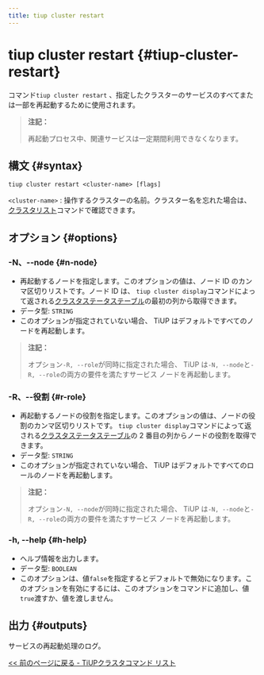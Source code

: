 ```yaml
---
title: tiup cluster restart
---
```


# tiup cluster restart {#tiup-cluster-restart}

コマンド`tiup cluster restart` 、指定したクラスターのサービスのすべてまたは一部を再起動するために使用されます。

> **注記：**
>
> 再起動プロセス中、関連サービスは一定期間利用できなくなります。

## 構文 {#syntax}

```shell
tiup cluster restart <cluster-name> [flags]
```

`<cluster-name>` : 操作するクラスターの名前。クラスター名を忘れた場合は、 [クラスタリスト](/tiup/tiup-component-cluster-list.md)コマンドで確認できます。

## オプション {#options}

### -N、--node {#n-node}

-   再起動するノードを指定します。このオプションの値は、ノード ID のカンマ区切りリストです。ノード ID は、 `tiup cluster display`コマンドによって返される[クラスタステータステーブル](/tiup/tiup-component-cluster-display.md)の最初の列から取得できます。
-   データ型: `STRING`
-   このオプションが指定されていない場合、 TiUP はデフォルトですべてのノードを再起動します。

> **注記：**
>
> オプション`-R, --role`が同時に指定された場合、 TiUP は`-N, --node`と`-R, --role`の両方の要件を満たすサービス ノードを再起動します。

### -R、--役割 {#r-role}

-   再起動するノードの役割を指定します。このオプションの値は、ノードの役割のカンマ区切りリストです。 `tiup cluster display`コマンドによって返される[クラスタステータステーブル](/tiup/tiup-component-cluster-display.md)の 2 番目の列からノードの役割を取得できます。
-   データ型: `STRING`
-   このオプションが指定されていない場合、 TiUP はデフォルトですべてのロールのノードを再起動します。

> **注記：**
>
> オプション`-N, --node`が同時に指定された場合、 TiUP は`-N, --node`と`-R, --role`の両方の要件を満たすサービス ノードを再起動します。

### -h, --help {#h-help}

-   ヘルプ情報を出力します。
-   データ型: `BOOLEAN`
-   このオプションは、値`false`を指定するとデフォルトで無効になります。このオプションを有効にするには、このオプションをコマンドに追加し、値`true`渡すか、値を渡しません。

## 出力 {#outputs}

サービスの再起動処理のログ。

[&lt;&lt; 前のページに戻る - TiUPクラスタコマンド リスト](/tiup/tiup-component-cluster.md#command-list)
